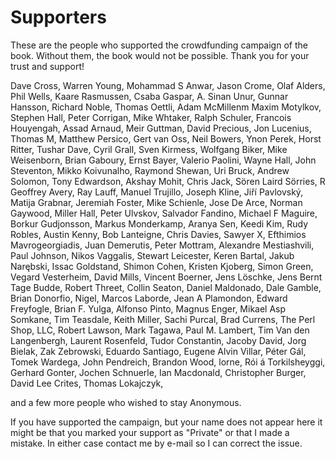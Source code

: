 # Supporters

These are the people who supported the crowdfunding campaign of the book. Without them, the book would not be possible.
Thank you for your trust and support!

Dave Cross,
Warren Young,
Mohammad S Anwar,
Jason Crome,
Olaf Alders,
Phil Wells,
Kaare Rasmussen,
Csaba Gaspar,
A. Sinan Unur,
Gunnar Hansson,
Richard Noble,
Thomas Oettli,
Adam McMillenm
Maxim Motylkov,
Stephen Hall,
Peter Corrigan, 
Mike Whtaker,
Ralph Schuler,
Francois Houyengah, 
Assad Arnaud,
Meir Guttman,
David Precious,
Jon Lucenius,
Thomas M,
Matthew Persico,
Gert van Oss,
Neil Bowers,
Ynon Perek,
Horst Ritter,
Tushar Dave,
Cyril Grall,
Sven Kirmess,
Wolfgang Biker,
Mike Weisenborn,
Brian Gaboury,
Ernst Bayer,
Valerio Paolini,
Wayne Hall,
John Steventon,
Mikko Koivunalho,
Raymond Shewan,
Uri Bruck,
Andrew Solomon,
Tony Edwardson,
Akshay Mohit,
Chris Jack,
Sören Laird Sörries,
R Geoffrey Avery,
Ray Lauff,
Manuel Trujillo,
Joseph Kline,
Jiří Pavlovský,
Matija Grabnar,
Jeremiah Foster,
Mike Schienle,
Jose De Arce,
Norman Gaywood,
Miller Hall,
Peter Ulvskov,
Salvador Fandino,
Michael F Maguire,
Borkur Gudjonsson,
Markus Monderkamp,
Aranya Sen,
Keedi Kim,
Rudy Robles,
Austin Kenny,
Bob Lanteigne, 
Chris Davies,
Sawyer X,
Efthimios Mavrogeorgiadis,
Juan Demerutis,
Peter Mottram,
Alexandre Mestiashvili,
Paul Johnson,
Nikos Vaggalis,
Stewart Leicester,
Keren Bartal,
Jakub Narębski,
Issac Goldstand,
Shimon Cohen,
Kristen Kjoberg,
Simon Green,
Vegard Vesterheim,
David Mills,
Vincent Boerner,
Jens Löschke,
Jens Bernt Tage Budde,
Robert Threet,
Collin Seaton,
Daniel Maldonado,
Dale Gamble,
Brian Donorfio,
Nigel,
Marcos Laborde,
Jean A Plamondon,
Edward Freyfogle,
Brian F. Yulga,
Alfonso Pinto,
Magnus Enger,
Mikael Asp Somkane,
Tim Teasdale,
Keith Miller,
Sachi Purcal,
Brad Currens,
The Perl Shop, LLC,
Robert Lawson,
Mark Tagawa,
Paul M. Lambert,
Tim Van den Langenbergh,
Laurent Rosenfeld,
Tudor Constantin,
Jacoby David,
Jorg Bielak,
Zak Zebrowski,
Eduardo Santiago,
Eugene Alvin Villar,
Péter Gál,
Tomek Wardega,
John Pendreich,
Brandon Wood,
lorne,
Rói á Torkilsheyggi,
Gerhard Gonter,
Jochen Schnuerle,
Ian Macdonald,
Christopher Burger,
David Lee Crites,
Thomas Lokajczyk,

and a few more people who wished to stay Anonymous.

If you have supported the campaign, but your name does not appear here it might be that you marked your support as "Private" or that I made a mistake. In either case contact me by e-mail so I can correct the issue.
